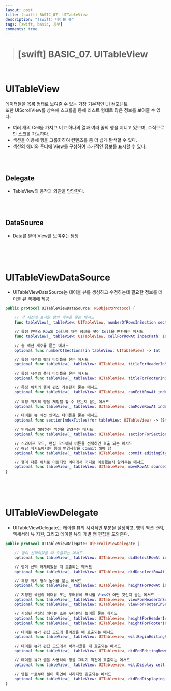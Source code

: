 ```yaml
---
layout: post
title: (swift) BASIC_07. UITableView
description: "(swift) 테이블 뷰"
tags: [swift, basic, 공부]
comments: true
---
```


> # [swift] BASIC_07. UITableView

<br>

# UITableView

데이터들을 목록 형태로 보여줄 수 있는 가장 기본적인 UI 컴포넌트  
또한 UIScrollView를 상속해 스크롤을 통해 리스트 형태로 많은 정보를 보여줄 수 있다.  
 - 여러 개의 Cell을 가지고 이고 하나의 열과 여러 줄의 행을 지니고 있으며, 수직으로만 스크롤 가능하다.
 - 섹션을 이용해 행을 그룹화하여 컨텐츠를 좀 더 쉽게 탐색할 수 있다.
 - 섹션의 헤더와 푸터에 View를 구성하여 추가적인 정보를 표시할 수 있다.

<br>
<br>

## Delegate
 - TableView의 동작과 외관을 담당한다.

<br>
<br>

## DataSource
 - Data를 받아 View를 보여주는 담당

<br>
<br>
<br>

# UITableViewDataSource
 - UITableViewDataSource는 테이블 뷰를 생성하고 수정하는데 필요한 정보를 테이블 뷰 객체에 제공

``` swift
public protocol UITableViewDataSource: NSObjectProtocol {
    
    // 각 세션에 표시할 행의 개수를 묻는 메서드
    func tableView(_ tableView: UITableView, numberOfRowsInSection section: Int) -> Int

    // 특정 인덱스 Row의 Cell에 대한 정보를 넣어 Cell을 반환하는 메서드
    func tableView(_ tableView: UITableView, cellForRowAt indexPath: IndexPath) -> UITableViewCell

    // 총 섹션 개수를 묻는 메서드
    optional func numberOfSections(in tableView: UITableView) -> Int

    // 특정 섹션의 헤더 타이틀을 묻는 메서드
    optional func tableView(_ tableView: UITableView, titleForHeaderInSection section: Int) -> String?

    // 특정 세션의 풋터 타이틀을 묻는 메서드
    optional func tableView(_ tableView: UITableView, titleForFooterInSection section: Int) -> String?

    // 특정 위치의 행이 편집 가능한지 묻는 메서드
    optional func tableView(_ tableView: UITableView, canEditRowAt indexPath: IndexPath) -> Bool
    
    // 특정 위치의 행을 재정렬 할 수 있는지 묻는 메서드
    optional func tableView(_ tableView: UITableView, canMoveRowAt indexPath: IndexPath) -> Bool

    // 테이블 뷰 섹션 인덱스 타이틀을 묻는 메서드
    optional func sectionIndexTitles(for tableView: UITableView) -> [String]?

    // 인덱스에 해당하는 섹션을 알려주는 메서드
    optional func tableView(_ tableView: UITableView, sectionForSectionIndexTitle title: String, at index: Int) -> Int

    // 스와이프 모드, 편집 모드에서 버튼을 선택하면 호출 되는 메서드
    // 해당 메서드에서는 행에 변경사항을 Commit 해야 함
    optional func tableView(_ tableView: UITableView, commit editingStyle: UITableViewCell.EditingStle, forRowAt indexPath: IndexPath)

    // 행이 다른 위치로 이동되면 어디에서 어디로 이동했는지 알려주는 메서드
    optional func tableView(_ tableView: UITableView, moveRowAt sourceIndexPath: IndexPath, to destinationIndexPath: IndexPath)
}
```
<br>
<br>
<br>

# UITableViewDelegate
 - UITableViewDelegate는 테이블 뷰의 시각적인 부분을 설정하고, 행의 액션 관리, 엑세서리 뷰 지원, 그리고 테이블 뷰의 개별 행 편집을 도와준다.


``` swift
public protocol UITableViewDelegate: UiScrollViewDelegate {

    // 행이 선택되었을 때 호출되는 메서드
    optional func tableView(_ tableView: UITableview, didSelectRowAt indexPath: IndexPath)

    // 행이 선택 해제되었을 때 호출되는 메서드
    optional func tableView(_ tableView: UITableview, didDeselectRowAt indexPath: IndexPath)

    // 특정 위치 행의 높이를 묻는 메서드
    optional func tableView(_ tableView: UITableview, heightForRowAt indexPath: IndePath) -> CGFloat

    // 지정된 섹션의 헤더뷰 또는 푸터뷰에 표시할 View가 어떤 것인지 묻는 메서드
    optional func tableView(_ tableView: UITableview, viewForHeaderInSection section: Int) -> UIView?
    optional func tableView(_ tableView: UITableview, viewForFooterInSection section: Int) -> UIView?

    // 지정된 섹션의 헤더뷰 또는 푸터뷰의 높이를 묻는 메서드
    optional func tableView(_ tableView: UITableview, heightForHeaderInSection section: Int) -> CGFloat
    optional func tableView(_ tableView: UITableview, heightForFooterInSection section: Int) -> CGFloat

    // 테이블 뷰가 편집 모드에 들어갔을 때 호출되는 메서드
    optional func tableView(_ tableView: UITableview, willBeginEditingRowAt indexPath: IndexPath)

    // 테이블 뷰가 편집 모드에서 빠져나왔을 때 호출되는 메서드
    optional func tableView(_ tableView: UITableview, didEndEditingRowAt indexPath: IndexPath?)

    // 테이블 뷰가 셀을 사용하여 행을 그리기 직전에 호출되는 메서드
    optional func tableView(_ tableView: UITableview, willDisplay cell: UITableViewCell, forRowAt indexPath: IndexPath)

    // 텡븗 ㅠ로부터 셀이 화면에 사라지면 호출되는 메서드
    optional func tableView(_ tableView: UITableview, didEndDisplaying cell: UITableViewCell, forRowAt indexPath: IndexPath)
}
```